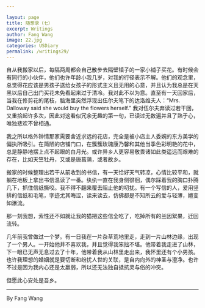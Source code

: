 ```yaml
---

layout: page
title: 随想录（七）
excerpt: Writings
author: Fang Wang
image: 22.jpg
categories: USDiary
permalink: /writings29/
---
```


自从我搬家以后，每隔两周都会自己散步去隔壁镇子的一家小铺子买花。有时候会有同行的小伙伴，他们也许年龄小我几岁，对我的行径表示不解。他们的观念里，总觉得花应该是男孩子送给女孩子的形式主义且无用的心意，并且认为我总是在天黑以后自己出门买花未免看起来过于清冷。我对此不以为意。直至有一天回家后，当我在修剪花的尾枝，脑海里突然浮现出伍尔夫笔下的达洛维夫人：“Mrs. Dalloway said she would buy the flowers herself.” 我对伍尔夫弃读过若干回，又重拾起许多次，因此对这看似冗余无趣的第一句，已读过无数遍并且了熟于心，唯独悲欢不曾相通。

我之所以格外钟情那家需要舍近求远的花店，完全是被小店主人委婉的东方美学的偏执所吸引。在简陋的店铺门口，在簇簇玫瑰康乃馨和其他当季色彩明艳的花中，总是静静地摆上点不起眼的白月光。或许异乡人更容易敬畏诸如此类遥远而艰难的存在，比如天竺牡丹，又或是唐菖蒲，或者故乡。

搬家的时候整理出若干从前收到的书信，有一天恰好天气转凉，心情比较平和，就躺在地板上拿出书信温读了一番。纨纨一直在我身侧徘徊，偶尔踩着我的胸口扑腾几下，抓住信纸撕咬。我不得不翻来覆去阻止他的叨扰。有一个写信的人，爱用竖排的信纸和毛笔，字迹尤其晦涩，读来读去，仿佛都是不知所云的爱与轻薄，嬗变如瀑流。

那一刻我想，索性还不如就让我的猫把这些信全吃了，吃掉所有的兰因絮果，迁回流转。

几年前我曾做过一个梦。有一日我在一片杂草荒地里走，走到一片山林边缘，出现了一个男人。一开始他并不喜欢我，并且觉得我笨拙不堪。他带着我走进了山林，下一眼已无声无息过去了十年，他带着我从山林里走出来，我怀里还有个小男孩。也许我理想的婚姻就是要切断和纷扰人世的关联，是自内向外的神圣与澄净。也许不过是因为我内心还是太羸弱，所以还无法独自抵抗灵与俗的冲突。

但愿此心安处是吾乡。



****

By Fang Wang